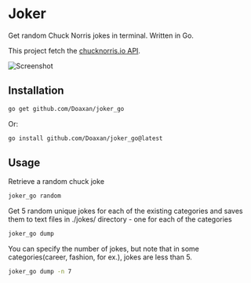 # Joker

Get random Chuck Norris jokes in terminal. Written in Go.

This project fetch the [chucknorris.io API](https://api.chucknorris.io).

![Screenshot](./screenshot.png)

## Installation

```bash
go get github.com/Doaxan/joker_go
```

Or:

```bash
go install github.com/Doaxan/joker_go@latest
```

## Usage
Retrieve a random chuck joke
```bash
joker_go random
```
Get 5 random unique jokes for each of the existing categories and saves them to text files in ./jokes/ directory - one for each of the categories
```bash
joker_go dump
```
You can specify the number of jokes, but note that in some categories(career, fashion, for ex.), jokes are less than 5. 
```bash
joker_go dump -n 7
```
